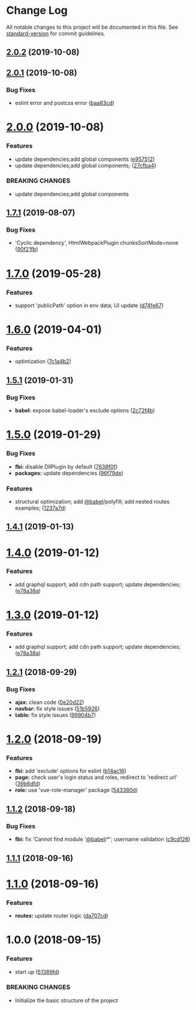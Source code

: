 # Change Log

All notable changes to this project will be documented in this file. See [standard-version](https://github.com/conventional-changelog/standard-version) for commit guidelines.

<a name="2.0.2"></a>
## [2.0.2](https://github.com/fbi-templates/fbi-project-vue-admin/compare/v2.0.1...v2.0.2) (2019-10-08)



<a name="2.0.1"></a>
## [2.0.1](https://github.com/fbi-templates/fbi-project-vue-admin/compare/v2.0.0...v2.0.1) (2019-10-08)


### Bug Fixes

* eslint error and postcss error ([baa83cd](https://github.com/fbi-templates/fbi-project-vue-admin/commit/baa83cd))



<a name="2.0.0"></a>
# [2.0.0](https://github.com/fbi-templates/fbi-project-vue-admin/compare/v1.7.1...v2.0.0) (2019-10-08)


### Features

* update dependencies;add global components ([e957512](https://github.com/fbi-templates/fbi-project-vue-admin/commit/e957512))
* update dependencies;add global components; ([27cfba4](https://github.com/fbi-templates/fbi-project-vue-admin/commit/27cfba4))


### BREAKING CHANGES

* update dependencies;add global components



<a name="1.7.1"></a>
## [1.7.1](https://github.com/fbi-templates/fbi-project-vue-admin/compare/v1.7.0...v1.7.1) (2019-08-07)


### Bug Fixes

* 'Cyclic dependency', HtmlWebpackPlugin chunksSortMode=none ([90f21fb](https://github.com/fbi-templates/fbi-project-vue-admin/commit/90f21fb))



<a name="1.7.0"></a>
# [1.7.0](https://github.com/fbi-templates/fbi-project-vue-admin/compare/v1.6.0...v1.7.0) (2019-05-28)


### Features

* support 'publicPath' option in env data; UI update ([d74fe67](https://github.com/fbi-templates/fbi-project-vue-admin/commit/d74fe67))



<a name="1.6.0"></a>
# [1.6.0](https://github.com/fbi-templates/fbi-project-vue-admin/compare/v1.5.1...v1.6.0) (2019-04-01)


### Features

* optimization ([7c1a4b2](https://github.com/fbi-templates/fbi-project-vue-admin/commit/7c1a4b2))



<a name="1.5.1"></a>
## [1.5.1](https://github.com/fbi-templates/fbi-project-vue-admin/compare/v1.5.0...v1.5.1) (2019-01-31)


### Bug Fixes

* **babel:** expose babel-loader's exclude options ([2c72f4b](https://github.com/fbi-templates/fbi-project-vue-admin/commit/2c72f4b))



<a name="1.5.0"></a>
# [1.5.0](https://github.com/fbi-templates/fbi-project-vue-admin/compare/v1.4.1...v1.5.0) (2019-01-29)


### Bug Fixes

* **fbi:** disable DllPlugin by default ([7638f0f](https://github.com/fbi-templates/fbi-project-vue-admin/commit/7638f0f))
* **packages:** update dependencies ([96f79de](https://github.com/fbi-templates/fbi-project-vue-admin/commit/96f79de))


### Features

* structural optimization; add [@babel](https://github.com/babel)/polyfill; add nested routes examples; ([1237a7d](https://github.com/fbi-templates/fbi-project-vue-admin/commit/1237a7d))



<a name="1.4.1"></a>
## [1.4.1](https://github.com/fbi-templates/fbi-project-vue-admin/compare/v1.4.0...v1.4.1) (2019-01-13)



<a name="1.4.0"></a>
# [1.4.0](https://github.com/fbi-templates/fbi-project-vue-admin/compare/v1.2.1...v1.4.0) (2019-01-12)


### Features

* add graphql support; add cdn path support; update dependencies; ([e78a38a](https://github.com/fbi-templates/fbi-project-vue-admin/commit/e78a38a))



<a name="1.3.0"></a>
# [1.3.0](https://github.com/fbi-templates/fbi-project-vue-admin/compare/v1.2.1...v1.3.0) (2019-01-12)


### Features

* add graphql support; add cdn path support; update dependencies; ([e78a38a](https://github.com/fbi-templates/fbi-project-vue-admin/commit/e78a38a))



<a name="1.2.1"></a>
## [1.2.1](https://github.com/fbi-templates/fbi-project-vue-admin/compare/v1.2.0...v1.2.1) (2018-09-29)


### Bug Fixes

* **ajax:** clean code ([0e20d22](https://github.com/fbi-templates/fbi-project-vue-admin/commit/0e20d22))
* **navbar:** fix style issues ([51b5926](https://github.com/fbi-templates/fbi-project-vue-admin/commit/51b5926))
* **table:** fix style issues ([99904b7](https://github.com/fbi-templates/fbi-project-vue-admin/commit/99904b7))



<a name="1.2.0"></a>
# [1.2.0](https://github.com/fbi-templates/fbi-project-vue-admin/compare/v1.1.2...v1.2.0) (2018-09-19)


### Features

* **fbi:** add 'exclude' options for eslint ([b14ac16](https://github.com/fbi-templates/fbi-project-vue-admin/commit/b14ac16))
* **page:** check user's login status and roles, redirect to 'redirect url' ([39b6dfd](https://github.com/fbi-templates/fbi-project-vue-admin/commit/39b6dfd))
* **role:** use 'vue-role-manager' package ([543380d](https://github.com/fbi-templates/fbi-project-vue-admin/commit/543380d))



<a name="1.1.2"></a>
## [1.1.2](https://github.com/fbi-templates/fbi-project-vue-admin/compare/v1.1.1...v1.1.2) (2018-09-18)


### Bug Fixes

* **fbi:** fix 'Cannot find module '[@babel](https://github.com/babel)/*'; username validation ([c9cd126](https://github.com/fbi-templates/fbi-project-vue-admin/commit/c9cd126))



<a name="1.1.1"></a>
## [1.1.1](https://github.com/fbi-templates/fbi-project-vue-admin/compare/v1.1.0...v1.1.1) (2018-09-16)



<a name="1.1.0"></a>
# [1.1.0](https://github.com/fbi-templates/fbi-project-vue-admin/compare/v1.0.0...v1.1.0) (2018-09-16)


### Features

* **routes:** update router logic ([da707cd](https://github.com/fbi-templates/fbi-project-vue-admin/commit/da707cd))



<a name="1.0.0"></a>
# 1.0.0 (2018-09-15)


### Features

* start up ([51389fd](https://github.com/fbi-templates/fbi-project-vue-admin/commit/51389fd))


### BREAKING CHANGES

* Initialize the basic structure of the project
